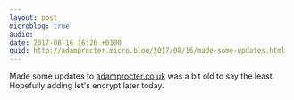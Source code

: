 ```yaml
---
layout: post
microblog: true
audio: 
date: 2017-08-16 16:26 +0100
guid: http://adamprocter.micro.blog/2017/08/16/made-some-updates.html
---
```

Made some updates to [adamprocter.co.uk](http://adamprocter.co.uk) was a bit old to say the least. Hopefully adding let's encrypt later today. 
